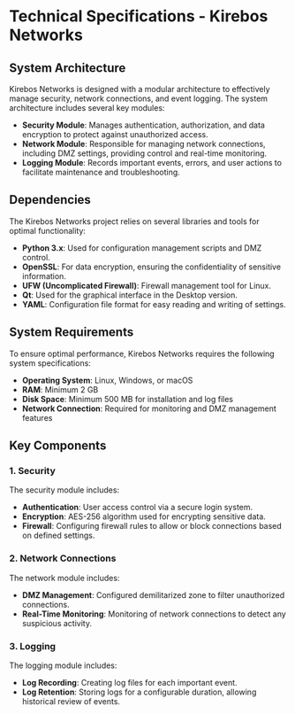 # Technical Specifications - Kirebos Networks

## System Architecture
Kirebos Networks is designed with a modular architecture to effectively manage security, network connections, and event logging. The system architecture includes several key modules:

- **Security Module**: Manages authentication, authorization, and data encryption to protect against unauthorized access.
- **Network Module**: Responsible for managing network connections, including DMZ settings, providing control and real-time monitoring.
- **Logging Module**: Records important events, errors, and user actions to facilitate maintenance and troubleshooting.

## Dependencies
The Kirebos Networks project relies on several libraries and tools for optimal functionality:

- **Python 3.x**: Used for configuration management scripts and DMZ control.
- **OpenSSL**: For data encryption, ensuring the confidentiality of sensitive information.
- **UFW (Uncomplicated Firewall)**: Firewall management tool for Linux.
- **Qt**: Used for the graphical interface in the Desktop version.
- **YAML**: Configuration file format for easy reading and writing of settings.

## System Requirements
To ensure optimal performance, Kirebos Networks requires the following system specifications:

- **Operating System**: Linux, Windows, or macOS
- **RAM**: Minimum 2 GB
- **Disk Space**: Minimum 500 MB for installation and log files
- **Network Connection**: Required for monitoring and DMZ management features

## Key Components
### 1. Security
The security module includes:
- **Authentication**: User access control via a secure login system.
- **Encryption**: AES-256 algorithm used for encrypting sensitive data.
- **Firewall**: Configuring firewall rules to allow or block connections based on defined settings.

### 2. Network Connections
The network module includes:
- **DMZ Management**: Configured demilitarized zone to filter unauthorized connections.
- **Real-Time Monitoring**: Monitoring of network connections to detect any suspicious activity.

### 3. Logging
The logging module includes:
- **Log Recording**: Creating log files for each important event.
- **Log Retention**: Storing logs for a configurable duration, allowing historical review of events.
